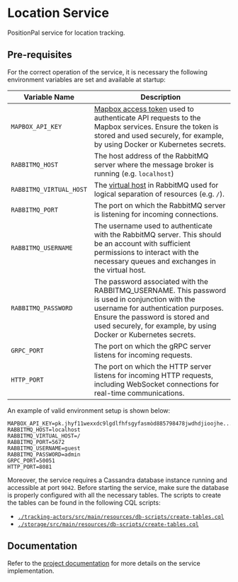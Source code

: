 # Location Service

PositionPal service for location tracking.

## Pre-requisites

For the correct operation of the service, it is necessary the following environment variables are set and available at startup: 

| Variable Name | Description                                                                                                                                                                                                                                    |
| --- |------------------------------------------------------------------------------------------------------------------------------------------------------------------------------------------------------------------------------------------------|
| `MAPBOX_API_KEY` | [Mapbox access token](https://docs.mapbox.com/help/getting-started/access-tokens/) used to authenticate API requests to the Mapbox services. Ensure the token is stored and used securely, for example, by using Docker or Kubernetes secrets. |
| `RABBITMQ_HOST` | The host address of the RabbitMQ server where the message broker is running (e.g. `localhost`)                                                                                                                                                 |
| `RABBITMQ_VIRTUAL_HOST` | The [virtual host](https://www.rabbitmq.com/docs/vhosts) in RabbitMQ used for logical separation of resources (e.g. `/`).                                                                                                                      |
| `RABBITMQ_PORT` | The port on which the RabbitMQ server is listening for incoming connections.                                                                                                                                                                   |
| `RABBITMQ_USERNAME` | The username used to authenticate with the RabbitMQ server. This should be an account with sufficient permissions to interact with the necessary queues and exchanges in the virtual host.                                                     |
| `RABBITMQ_PASSWORD` | The password associated with the RABBITMQ_USERNAME. This password is used in conjunction with the username for authentication purposes. Ensure the password is stored and used securely, for example, by using Docker or Kubernetes secrets.   |
| `GRPC_PORT` | The port on which the gRPC server listens for incoming requests.                                                                                                                                                                               |
| `HTTP_PORT` | The port on which the HTTP server listens for incoming HTTP requests, including WebSocket connections for real-time communications.                                                                                                            |

An example of valid environment setup is shown below:

```env
MAPBOX_API_KEY=pk.jhyf11wexxdc9lgdlfhfsgyfasmòd885798478jwdhdjioojhe...
RABBITMQ_HOST=localhost
RABBITMQ_VIRTUAL_HOST=/
RABBITMQ_PORT=5672
RABBITMQ_USERNAME=guest
RABBITMQ_PASSWORD=admin
GRPC_PORT=50051
HTTP_PORT=8081
```

Moreover, the service requires a Cassandra database instance running and accessible at port `9042`. Before starting the service, make sure the database is properly configured with all the necessary tables.
The scripts to create the tables can be found in the following CQL scripts:
- [`./tracking-actors/src/main/resources/db-scripts/create-tables.cql`](./tracking-actors/src/main/resources/db-scripts/create-tables.cql)
- [`./storage/src/main/resources/db-scripts/create-tables.cql`](./storage/src/main/resources/db-scripts/create-tables.cql)

## Documentation

Refer to the [project documentation](https://position-pal.github.io/docs/design/location-service/) for more details on the service implementation.
